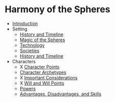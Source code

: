 # Harmony of the Spheres

* [Introduction](Introduction.md)
* Setting
  * [History and Timeline](setting/History.md)
  * [Magic of the Spheres](setting/Magic.md)
  * [Technology](setting/Technology.md)
  * [Societies](setting/Societies.md)
  * [History and Timeline](setting/History.md)
* Characters
  * X [Character Points](characters/Points.md)
  * [Character Archetypes](characters/Archetypes.md)
  * X [Important Considerations](characters/Considerations.md)
  * X [Will and Will Points](characters/Will.md)
  * [Powers](characters/Powers.md)
  * [Advantages, Disadvantages, and Skills](characters/Traits.md)

